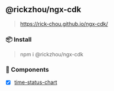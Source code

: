 ## @rickzhou/ngx-cdk

> https://rick-chou.github.io/ngx-cdk/

### 📦 Install

> npm i @rickzhou/ngx-cdk 


### 🌟 Components

- [x] [time-status-chart](https://rick-chou.github.io/ngx-cdk/component/time-status-chart)
